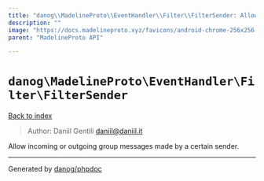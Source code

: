 ```yaml
---
title: "danog\\MadelineProto\\EventHandler\\Filter\\FilterSender: Allow incoming or outgoing group messages made by a certain sender."
description: ""
image: "https://docs.madelineproto.xyz/favicons/android-chrome-256x256.png"
parent: "MadelineProto API"

---
```

# `danog\MadelineProto\EventHandler\Filter\FilterSender`
[Back to index](../../../../index.html)

> Author: Daniil Gentili <daniil@daniil.it>  
  

Allow incoming or outgoing group messages made by a certain sender.  



---
Generated by [danog/phpdoc](https://phpdoc.daniil.it)
